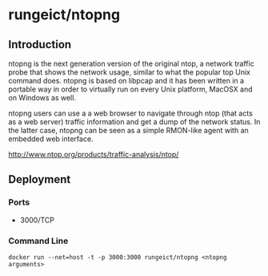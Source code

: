 # rungeict/ntopng

## Introduction
ntopng is the next generation version of the original ntop, a network traffic probe that shows the network usage, similar to what the popular top Unix command does. ntopng is based on libpcap and it has been written in a portable way in order to virtually run on every Unix platform, MacOSX and on Windows as well.

ntopng users can use a a web browser to navigate through ntop (that acts as a web server) traffic information and get a dump of the network status. In the latter case, ntopng can be seen as a simple RMON-like agent with an embedded web interface. 

http://www.ntop.org/products/traffic-analysis/ntop/

## Deployment

### Ports
 - 3000/TCP

### Command Line
 ```
docker run --net=host -t -p 3000:3000 rungeict/ntopng <ntopng arguments>
 ```
